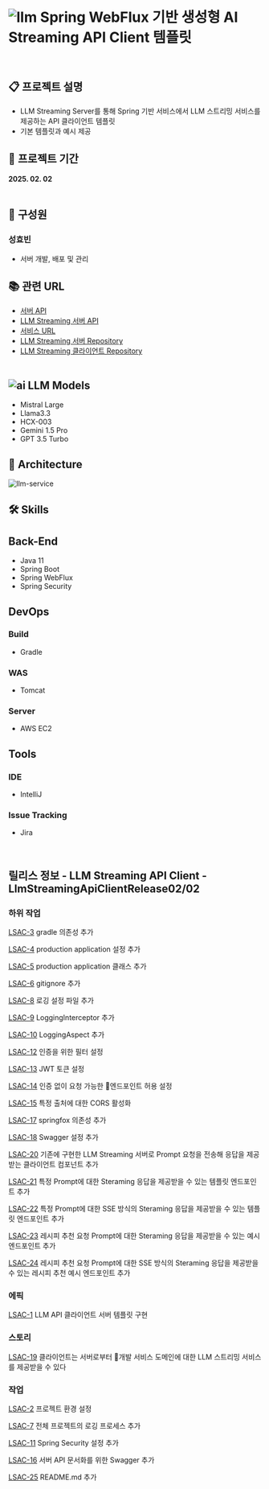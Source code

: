 # ![llm](https://github.com/user-attachments/assets/b66e143c-0f7d-4f09-97a6-04a484767025) Spring  WebFlux 기반 생성형 AI  Streaming API Client 템플릿<br><br>

## 📋 프로젝트 설명
- LLM Streaming Server를 통해 Spring 기반 서비스에서 LLM 스트리밍 서비스를 제공하는 API 클라이언트 템플릿
- 기본 템플릿과 예시 제공

## 📅 프로젝트 기간
<b>2025. 02. 02</b>
<br><br>

## 👫 구성원

### 성효빈
- 서버 개발, 배포 및 관리
  <br>

## 📚 관련 URL
- [서버 API](https://hyobin-llm-client.duckdns.org/swagger-ui/index.html)
- [LLM Streaming 서버 API](https://hyobin-llm.duckdns.org/docs)
- [서비스 URL](https://hyobin-llm.vercel.app)
- [LLM Streaming 서버 Repository](https://github.com/hellmir/LLM-Streaming-Server)
- [LLM Streaming 클라이언트 Repository](https://github.com/hellmir/LLM-Streaming-Client)
  <br><br>

## ![ai](https://github.com/user-attachments/assets/d2cdfacc-c141-400c-9ba4-3f77d7664714) LLM Models
- Mistral Large
- Llama3.3
- HCX-003
- Gemini 1.5 Pro
- GPT 3.5 Turbo

## 🗼 Architecture
![llm-service](https://github.com/user-attachments/assets/918c86f8-fd09-4988-ab2b-3ef2c9e3d220)

## 🛠️ Skills

## Back-End
- Java 11
- Spring Boot
- Spring WebFlux
- Spring Security
  <br>

## DevOps

### Build
- Gradle

### WAS
- Tomcat

### Server
- AWS EC2
  <br>

## Tools

### IDE
- IntelliJ

### Issue Tracking
- Jira

<br>

## 릴리스 정보 - LLM Streaming API Client - LlmStreamingApiClientRelease02/02

### 하위 작업

[LSAC-3](https://langchain.atlassian.net/browse/LSAC-3) gradle 의존성 추가

[LSAC-4](https://langchain.atlassian.net/browse/LSAC-4) production application 설정 추가

[LSAC-5](https://langchain.atlassian.net/browse/LSAC-5) production application 클래스 추가

[LSAC-6](https://langchain.atlassian.net/browse/LSAC-6) gitignore 추가

[LSAC-8](https://langchain.atlassian.net/browse/LSAC-8) 로깅 설정 파일 추가

[LSAC-9](https://langchain.atlassian.net/browse/LSAC-9) LoggingInterceptor 추가

[LSAC-10](https://langchain.atlassian.net/browse/LSAC-10) LoggingAspect 추가

[LSAC-12](https://langchain.atlassian.net/browse/LSAC-12) 인증을 위한 필터 설정

[LSAC-13](https://langchain.atlassian.net/browse/LSAC-13) JWT 토큰 설정

[LSAC-14](https://langchain.atlassian.net/browse/LSAC-14) 인증 없이 요청 가능한 엔드포인트 허용 설정

[LSAC-15](https://langchain.atlassian.net/browse/LSAC-15) 특정 출처에 대한 CORS 활성화

[LSAC-17](https://langchain.atlassian.net/browse/LSAC-17) springfox 의존성 추가

[LSAC-18](https://langchain.atlassian.net/browse/LSAC-18) Swagger 설정 추가

[LSAC-20](https://langchain.atlassian.net/browse/LSAC-20) 기존에 구현한 LLM Streaming 서버로 Prompt 요청을 전송해 응답을 제공받는 클라이언트 컴포넌트 추가

[LSAC-21](https://langchain.atlassian.net/browse/LSAC-21) 특정 Prompt에 대한 Steraming 응답을 제공받을 수 있는 템플릿 엔드포인트 추가

[LSAC-22](https://langchain.atlassian.net/browse/LSAC-22) 특정 Prompt에 대한 SSE 방식의 Steraming 응답을 제공받을 수 있는 템플릿 엔드포인트 추가

[LSAC-23](https://langchain.atlassian.net/browse/LSAC-23) 레시피 추천 요청 Prompt에 대한 Steraming 응답을 제공받을 수 있는 예시 엔드포인트 추가

[LSAC-24](https://langchain.atlassian.net/browse/LSAC-24) 레시피 추천 요청 Prompt에 대한 SSE 방식의 Steraming 응답을 제공받을 수 있는 레시피 추천 예시 엔드포인트 추가

### 에픽

[LSAC-1](https://langchain.atlassian.net/browse/LSAC-1) LLM API 클라이언트 서버 템플릿 구현

### 스토리

[LSAC-19](https://langchain.atlassian.net/browse/LSAC-19) 클라이언트는 서버로부터 개발 서비스 도메인에 대한 LLM 스트리밍 서비스를 제공받을 수 있다

### 작업

[LSAC-2](https://langchain.atlassian.net/browse/LSAC-2) 프로젝트 환경 설정

[LSAC-7](https://langchain.atlassian.net/browse/LSAC-7) 전체 프로젝트의 로깅 프로세스 추가

[LSAC-11](https://langchain.atlassian.net/browse/LSAC-11) Spring Security 설정 추가

[LSAC-16](https://langchain.atlassian.net/browse/LSAC-16) 서버 API 문서화를 위한 Swagger 추가

[LSAC-25](https://langchain.atlassian.net/browse/LSAC-25) README.md 추가
